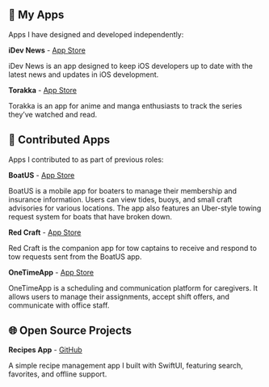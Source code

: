 ## 🚀 My Apps
Apps I have designed and developed independently:

**iDev News** - [App Store](https://apps.apple.com/in/app/idev-news/id6468328186)

iDev News is an app designed to keep iOS developers up to date with the latest news and updates in iOS development.

**Torakka** - [App Store](https://apps.apple.com/in/app/torakka/id1622371567)

Torakka is an app for anime and manga enthusiasts to track the series they’ve watched and read.


## 🤝 Contributed Apps
Apps I contributed to as part of previous roles:

**BoatUS** - [App Store](https://apps.apple.com/us/app/boatus-boat-weather-tides/id1210410671)

BoatUS is a mobile app for boaters to manage their membership and insurance information. Users can view tides, buoys, and small craft advisories for various locations. The app also features an Uber-style towing request system for boats that have broken down.

**Red Craft** - [App Store](https://apps.apple.com/us/app/red-craft/id1365365307)

Red Craft is the companion app for tow captains to receive and respond to tow requests sent from the BoatUS app.

**OneTimeApp** - [App Store](https://apps.apple.com/us/app/onetimeapp/id1526914661)

OneTimeApp is a scheduling and communication platform for caregivers. It allows users to manage their assignments, accept shift offers, and communicate with office staff.


## 🌐 Open Source Projects
**Recipes App** - [GitHub](https://github.com/carlosaking/Recipes)
  
A simple recipe management app I built with SwiftUI, featuring search, favorites, and offline support.
